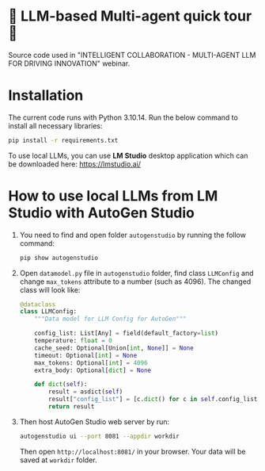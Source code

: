 # 🤖 LLM-based Multi-agent quick tour 🤖

Source code used in "INTELLIGENT COLLABORATION - MULTI-AGENT LLM FOR DRIVING INNOVATION" webinar.

# Installation

The current code runs with Python 3.10.14. Run the below command to install all necessary libraries:

```bash
pip install -r requirements.txt
```

To use local LLMs, you can use **LM Studio** desktop application which can be downloaded here: https://lmstudio.ai/

# How to use local LLMs from LM Studio with AutoGen Studio

1. You need to find and open folder `autogenstudio` by running the follow command:
   ```bash
   pip show autogenstudio
   ``` 

2. Open `datamodel.py` file in `autogenstudio` folder, find class `LLMConfig` and change `max_tokens` attribute to a number (such as 4096). The changed class will look like:
    ```python
    @dataclass
    class LLMConfig:
        """Data model for LLM Config for AutoGen"""

        config_list: List[Any] = field(default_factory=list)
        temperature: float = 0
        cache_seed: Optional[Union[int, None]] = None
        timeout: Optional[int] = None
        max_tokens: Optional[int] = 4096
        extra_body: Optional[dict] = None

        def dict(self):
            result = asdict(self)
            result["config_list"] = [c.dict() for c in self.config_list]
            return result
    ```
3. Then host AutoGen Studio web server by run:
    ```bash
    autogenstudio ui --port 8081 --appdir workdir            
    ```
    Then open `http://localhost:8081/` in your browser. Your data will be saved at `workdir` folder.